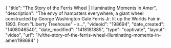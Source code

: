 {
    "title": "The Story of the Ferris Wheel | Illuminating Moments in Amer",
    "description": "The envy of hampsters everywhere, a giant wheel constructed by George Washington Gale Ferris Jr. lit up the Worlds Fair in 1893. From \"Liberty Treehouse\" - s...",
    "videoid": "198694",
    "date_created": "1408046540",
    "date_modified": "1418181885",
    "type": "captivate",
    "layout": "video",
    "url": "\/v\/the-story-of-the-ferris-wheel-illuminating-moments-in-amer\/198694"
}